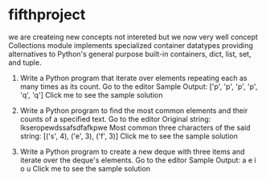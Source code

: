# fifthproject
we are createing new concepts
not intereted
but we now very well concept
Collections module implements specialized container datatypes providing alternatives to Python's general purpose built-in containers, dict, list, set, and tuple.

1. Write a Python program that iterate over elements repeating each as many times as its count. Go to the editor
Sample Output: ['p', 'p', 'p', 'p', 'q', 'q']
Click me to see the sample solution

2. Write a Python program to find the most common elements and their counts of a specified text. Go to the editor
Original string: lkseropewdssafsdfafkpwe
Most common three characters of the said string:
[('s', 4), ('e', 3), ('f', 3)]
Click me to see the sample solution

3. Write a Python program to create a new deque with three items and iterate over the deque's elements. Go to the editor
Sample Output:
a
e
i
o
u
Click me to see the sample solution
